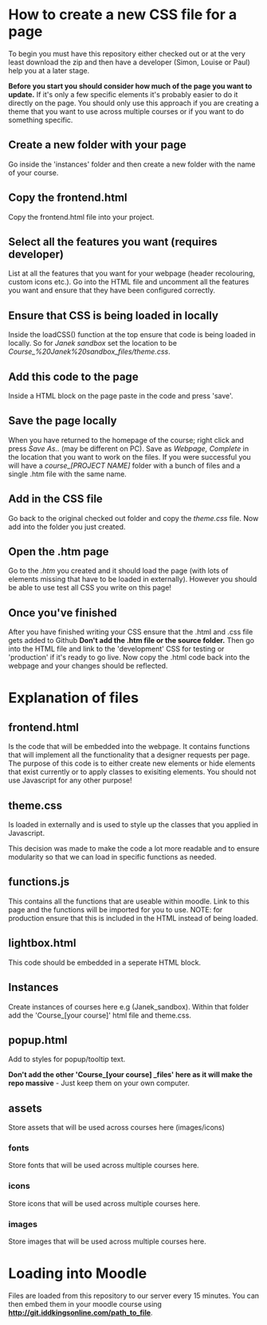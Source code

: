 # How to create a new CSS file for a page

To begin you must have this repository either checked out or at the very least download the zip and then have a developer (Simon, Louise or Paul) help you at a later stage.

**Before you start you should consider how much of the page you want to update.** If it's only a few specific elements it's probably easier to do it directly on the page. You should only use this approach if you are creating a theme that you want to use across multiple courses or if you want to do something specific.

## Create a new folder with your page

Go inside the 'instances' folder and then create a new folder with the name of your course.

## Copy the frontend.html

Copy the frontend.html file into your project.

## Select all the features you want (requires developer)

List at all the features that you want for your webpage (header recolouring, custom icons etc.). Go into the HTML file and uncomment all the features you want and ensure that they have been configured correctly.

## Ensure that CSS is being loaded in locally

Inside the loadCSS() function at the top ensure that code is being loaded in locally. So for *Janek sandbox* set the location to be *Course_%20Janek%20sandbox_files/theme.css*.

## Add this code to the page

Inside a HTML block on the page paste in the code and press 'save'.

## Save the page locally

When you have returned to the homepage of the course; right click and press *Save As..* (may be different on PC). Save as *Webpage, Complete* in the location that you want to work on the files. If you were successful you will have a *course_[PROJECT NAME]* folder with a bunch of files and a single .htm file with the same name.

## Add in the CSS file

Go back to the original checked out folder and copy the *theme.css* file. Now add into the folder you just created.

## Open the .htm page

Go to the *.htm* you created and it should load the page (with lots of elements missing that have to be loaded in externally). However you should be able to use test all CSS you write on this page!

## Once you've finished

After you have finished writing your CSS ensure that the .html and .css file gets added to Github **Don't add the .htm file or the source folder.** Then go into the HTML file and link to the 'development' CSS for testing or 'production' if it's ready to go live. Now copy the .html code back into the webpage and your changes should be reflected.

# Explanation of files

## frontend.html 
Is the code that will be embedded into the webpage. It contains functions that will implement all the functionality that a designer requests per page. The purpose of this code is to either create new elements or hide elements that exist currently or to apply classes to exisiting elements. You should not use Javascript for any other purpose!

## theme.css
Is loaded in externally and is used to style up the classes that you applied in Javascript.

This decision was made to make the code a lot more readable and to ensure modularity so that we can load in specific functions as needed.

## functions.js
This contains all the functions that are useable within moodle. Link to this page and the functions will be imported for you to use. NOTE: for production ensure that this is included in the HTML instead of being loaded.

## lightbox.html
This code should be embedded in a seperate HTML block.

## Instances
Create instances of courses here e.g (Janek_sandbox). Within that folder add the 'Course_[your course]' html file and theme.css. 

## popup.html
Add to styles for popup/tooltip text.

**Don't add the other 'Course_[your course] _files' here as it will make the repo massive** - Just keep them on your own computer.

## assets
Store assets that will be used across courses here (images/icons)

### fonts
Store fonts that will be used across multiple courses here.

### icons
Store icons that will be used across multiple courses here.

### images
Store images that will be used across multiple courses here.

# Loading into Moodle
Files are loaded from this repository to our server every 15 minutes. You can then embed them in your moodle course using **http://git.iddkingsonline.com/path_to_file**. 
